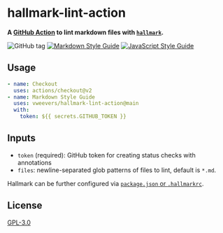 # hallmark-lint-action

**A [GitHub Action](https://github.com/features/actions) to lint markdown files with [`hallmark`](https://github.com/vweevers/hallmark).**

![GitHub tag](https://img.shields.io/github/v/tag/vweevers/hallmark-lint-action?sort=semver)
[![Markdown Style Guide](https://img.shields.io/badge/md_style-hallmark-brightgreen.svg)](https://github.com/vweevers/hallmark)
[![JavaScript Style Guide](https://img.shields.io/badge/code_style-standard-brightgreen.svg)](https://standardjs.com)

## Usage

```yaml
- name: Checkout
  uses: actions/checkout@v2
- name: Markdown Style Guide
  uses: vweevers/hallmark-lint-action@main
  with:
    token: ${{ secrets.GITHUB_TOKEN }}
```

## Inputs

- `token` (required): GitHub token for creating status checks with annotations
- `files`: newline-separated glob patterns of files to lint, default is `*.md`.

Hallmark can be further configured via [`package.json` or `.hallmarkrc`](https://github.com/vweevers/hallmark).

## License

[GPL-3.0](LICENSE)
